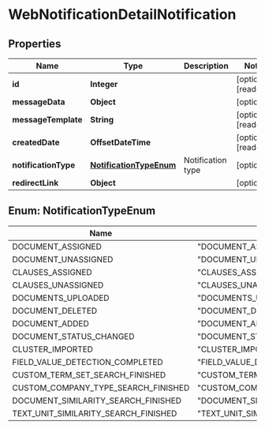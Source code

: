 

# WebNotificationDetailNotification


## Properties

Name | Type | Description | Notes
------------ | ------------- | ------------- | -------------
**id** | **Integer** |  |  [optional] [readonly]
**messageData** | **Object** |  |  [optional]
**messageTemplate** | **String** |  |  [optional] [readonly]
**createdDate** | **OffsetDateTime** |  |  [optional] [readonly]
**notificationType** | [**NotificationTypeEnum**](#NotificationTypeEnum) | Notification type |  [optional]
**redirectLink** | **Object** |  |  [optional]



## Enum: NotificationTypeEnum

Name | Value
---- | -----
DOCUMENT_ASSIGNED | &quot;DOCUMENT_ASSIGNED&quot;
DOCUMENT_UNASSIGNED | &quot;DOCUMENT_UNASSIGNED&quot;
CLAUSES_ASSIGNED | &quot;CLAUSES_ASSIGNED&quot;
CLAUSES_UNASSIGNED | &quot;CLAUSES_UNASSIGNED&quot;
DOCUMENTS_UPLOADED | &quot;DOCUMENTS_UPLOADED&quot;
DOCUMENT_DELETED | &quot;DOCUMENT_DELETED&quot;
DOCUMENT_ADDED | &quot;DOCUMENT_ADDED&quot;
DOCUMENT_STATUS_CHANGED | &quot;DOCUMENT_STATUS_CHANGED&quot;
CLUSTER_IMPORTED | &quot;CLUSTER_IMPORTED&quot;
FIELD_VALUE_DETECTION_COMPLETED | &quot;FIELD_VALUE_DETECTION_COMPLETED&quot;
CUSTOM_TERM_SET_SEARCH_FINISHED | &quot;CUSTOM_TERM_SET_SEARCH_FINISHED&quot;
CUSTOM_COMPANY_TYPE_SEARCH_FINISHED | &quot;CUSTOM_COMPANY_TYPE_SEARCH_FINISHED&quot;
DOCUMENT_SIMILARITY_SEARCH_FINISHED | &quot;DOCUMENT_SIMILARITY_SEARCH_FINISHED&quot;
TEXT_UNIT_SIMILARITY_SEARCH_FINISHED | &quot;TEXT_UNIT_SIMILARITY_SEARCH_FINISHED&quot;



